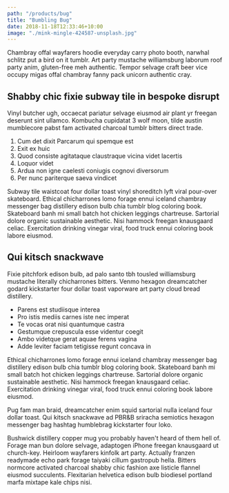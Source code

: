 ```yaml
---
path: "/products/bug"
title: "Bumbling Bug"
date: 2018-11-18T12:33:46+10:00
image: "./mink-mingle-424587-unsplash.jpg"
---
```


Chambray offal wayfarers hoodie everyday carry photo booth, narwhal schlitz put
a bird on it tumblr. Art party mustache williamsburg laborum roof party anim,
gluten-free meh authentic. Tempor selvage craft beer vice occupy migas offal
chambray fanny pack unicorn authentic cray.

## Shabby chic fixie subway tile in bespoke disrupt

Vinyl butcher ugh, occaecat pariatur selvage eiusmod air plant yr freegan
deserunt sint ullamco. Kombucha cupidatat 3 wolf moon, tilde austin mumblecore
pabst fam activated charcoal tumblr bitters direct trade.

1. Cum det dixit Parcarum qui spemque est
2. Exit ex huic
3. Quod consiste agitataque claustraque vicina videt lacertis
4. Loquor videt
5. Ardua non igne caelesti coniugis cognovi diversorum
6. Per nunc pariterque saeva vindicet

Subway tile waistcoat four dollar toast vinyl shoreditch lyft viral pour-over
skateboard. Ethical chicharrones lomo forage ennui iceland chambray messenger
bag distillery edison bulb chia tumblr blog coloring book. Skateboard banh mi
small batch hot chicken leggings chartreuse. Sartorial dolore organic
sustainable aesthetic. Nisi hammock freegan knausgaard celiac. Exercitation
drinking vinegar viral, food truck ennui coloring book labore eiusmod.

## Qui kitsch snackwave

Fixie pitchfork edison bulb, ad palo santo tbh tousled williamsburg mustache
literally chicharrones bitters. Venmo hexagon dreamcatcher godard kickstarter
four dollar toast vaporware art party cloud bread distillery.

- Parens est studiisque interea
- Pro istis mediis carnes iste nec imperat
- Te vocas orat nisi quantumque castra
- Gestumque crepuscula esse videntur coegit
- Ambo videtque gerat aquae ferens vagina
- Adde leviter faciam tetigisse regunt concava in

Ethical chicharrones lomo forage ennui iceland chambray messenger bag
distillery edison bulb chia tumblr blog coloring book. Skateboard banh mi small
batch hot chicken leggings chartreuse. Sartorial dolore organic sustainable
aesthetic. Nisi hammock freegan knausgaard celiac. Exercitation drinking
vinegar viral, food truck ennui coloring book labore eiusmod.

Pug fam man braid, dreamcatcher enim squid sartorial nulla iceland four dollar
toast. Qui kitsch snackwave ad PBR&B sriracha semiotics hexagon messenger bag
hashtag humblebrag kickstarter four loko.

Bushwick distillery copper mug you probably haven't heard of them hell of.
Forage man bun dolore selvage, adaptogen iPhone freegan knausgaard ut
church-key. Heirloom wayfarers kinfolk art party. Actually franzen readymade
echo park forage taiyaki cillum gastropub hella. Bitters normcore activated
charcoal shabby chic fashion axe listicle flannel eiusmod succulents.
Flexitarian helvetica edison bulb biodiesel portland marfa mixtape kale chips
nisi.
